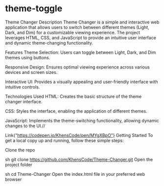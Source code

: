 # theme-toggle
Theme Changer
Description
Theme Changer is a simple and interactive web application that allows users to switch between different themes (Light, Dark, and Dim) for a customizable viewing experience. The project leverages HTML, CSS, and JavaScript to provide an intuitive user interface and dynamic theme-changing functionality.

Features
Theme Selection: Users can toggle between Light, Dark, and Dim themes using buttons.

Responsive Design: Ensures optimal viewing experience across various devices and screen sizes.

Interactive UI: Provides a visually appealing and user-friendly interface with intuitive controls.

Technologies Used
HTML: Creates the basic structure of the theme changer interface.

CSS: Styles the interface, enabling the application of different themes.

JavaScript: Implements the theme-switching functionality, allowing dynamic changes to the UI.//

Link{"https://codepen.io/KhensCode/pen/MYgXBpO"}
Getting Started
To get a local copy up and running, follow these simple steps:

Clone the repo

sh
git clone https://github.com/KhensCode/Theme-Changer.git
Open the project folder

sh
cd Theme-Changer
Open the index.html file in your preferred web browser

